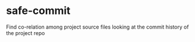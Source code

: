 # safe-commit
Find co-relation among project source files looking at the commit history of the project repo
